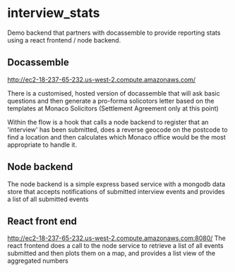 # interview_stats

Demo backend that partners with docassemble to provide reporting stats using a react frontend / node backend.

## Docassemble
http://ec2-18-237-65-232.us-west-2.compute.amazonaws.com/

There is a customised, hosted version of docassemble that will ask basic questions and then generate a pro-forma solicotors letter based on the templates at Monaco Solicitors (Settlement Agreement only at this point)

Within the flow is a hook that calls a node backend to register that an 'interview' has been submitted, does a reverse geocode on the postcode to find a location and then calculates which Monaco office would be the most appropriate to handle it.


## Node backend
The node backend is a simple express based service with a mongodb data store that accepts notifications of submitted interview events and provides a list of all submitted events


## React front end
http://ec2-18-237-65-232.us-west-2.compute.amazonaws.com:8080/
The react frontend does a call to the node service to retrieve a list of all events submitted and then plots them on a map, and provides a list view of the aggregated numbers
